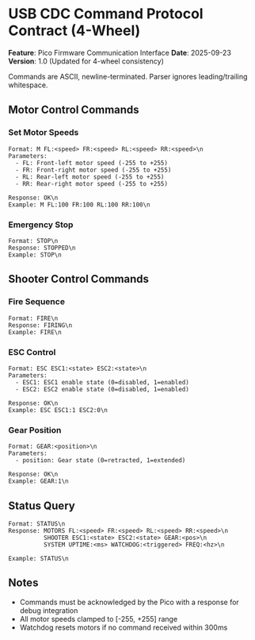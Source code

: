 # USB CDC Command Protocol Contract (4-Wheel)

**Feature**: Pico Firmware Communication Interface
**Date**: 2025-09-23  
**Version**: 1.0 (Updated for 4-wheel consistency)

Commands are ASCII, newline-terminated. Parser ignores leading/trailing whitespace.

## Motor Control Commands

### Set Motor Speeds
```
Format: M FL:<speed> FR:<speed> RL:<speed> RR:<speed>\n
Parameters:
  - FL: Front-left motor speed (-255 to +255)
  - FR: Front-right motor speed (-255 to +255)  
  - RL: Rear-left motor speed (-255 to +255)
  - RR: Rear-right motor speed (-255 to +255)

Response: OK\n
Example: M FL:100 FR:100 RL:100 RR:100\n
```

### Emergency Stop
```
Format: STOP\n
Response: STOPPED\n
Example: STOP\n
```

## Shooter Control Commands

### Fire Sequence
```
Format: FIRE\n
Response: FIRING\n
Example: FIRE\n
```

### ESC Control
```
Format: ESC ESC1:<state> ESC2:<state>\n
Parameters:
  - ESC1: ESC1 enable state (0=disabled, 1=enabled)
  - ESC2: ESC2 enable state (0=disabled, 1=enabled)

Response: OK\n
Example: ESC ESC1:1 ESC2:0\n
```

### Gear Position
```
Format: GEAR:<position>\n
Parameters:
  - position: Gear state (0=retracted, 1=extended)

Response: OK\n
Example: GEAR:1\n
```

## Status Query
```
Format: STATUS\n
Response: MOTORS FL:<speed> FR:<speed> RL:<speed> RR:<speed>\n
          SHOOTER ESC1:<state> ESC2:<state> GEAR:<pos>\n
          SYSTEM UPTIME:<ms> WATCHDOG:<triggered> FREQ:<hz>\n

Example: STATUS\n
```

## Notes
- Commands must be acknowledged by the Pico with a response for debug integration
- All motor speeds clamped to [-255, +255] range
- Watchdog resets motors if no command received within 300ms
